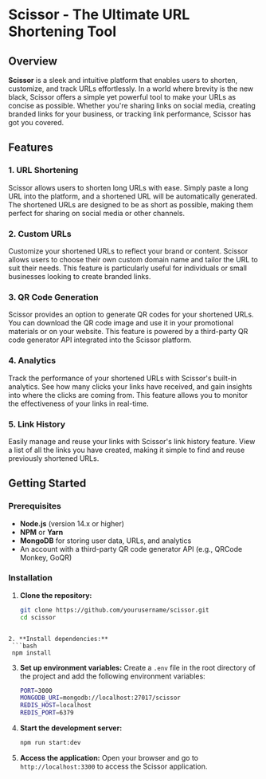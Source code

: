 # Scissor - The Ultimate URL Shortening Tool

## Overview

**Scissor** is a sleek and intuitive platform that enables users to shorten, customize, and track URLs effortlessly. In a world where brevity is the new black, Scissor offers a simple yet powerful tool to make your URLs as concise as possible. Whether you're sharing links on social media, creating branded links for your business, or tracking link performance, Scissor has got you covered.

## Features

### 1. URL Shortening

Scissor allows users to shorten long URLs with ease. Simply paste a long URL into the platform, and a shortened URL will be automatically generated. The shortened URLs are designed to be as short as possible, making them perfect for sharing on social media or other channels.

### 2. Custom URLs

Customize your shortened URLs to reflect your brand or content. Scissor allows users to choose their own custom domain name and tailor the URL to suit their needs. This feature is particularly useful for individuals or small businesses looking to create branded links.

### 3. QR Code Generation

Scissor provides an option to generate QR codes for your shortened URLs. You can download the QR code image and use it in your promotional materials or on your website. This feature is powered by a third-party QR code generator API integrated into the Scissor platform.

### 4. Analytics

Track the performance of your shortened URLs with Scissor's built-in analytics. See how many clicks your links have received, and gain insights into where the clicks are coming from. This feature allows you to monitor the effectiveness of your links in real-time.

### 5. Link History

Easily manage and reuse your links with Scissor's link history feature. View a list of all the links you have created, making it simple to find and reuse previously shortened URLs.

## Getting Started

### Prerequisites

- **Node.js** (version 14.x or higher)
- **NPM** or **Yarn**
- **MongoDB** for storing user data, URLs, and analytics
- An account with a third-party QR code generator API (e.g., QRCode Monkey, GoQR)

### Installation

1. **Clone the repository:**
   ```bash
   git clone https://github.com/yourusername/scissor.git
   cd scissor
   ```

````

2. **Install dependencies:**
 ```bash
 npm install
````

3. **Set up environment variables:**
   Create a `.env` file in the root directory of the project and add the following environment variables:

   ```bash
   PORT=3000
   MONGODB_URI=mongodb://localhost:27017/scissor
   REDIS_HOST=localhost
   REDIS_PORT=6379
   ```

4. **Start the development server:**

   ```bash
   npm run start:dev
   ```

5. **Access the application:**
   Open your browser and go to `http://localhost:3300` to access the Scissor application.

